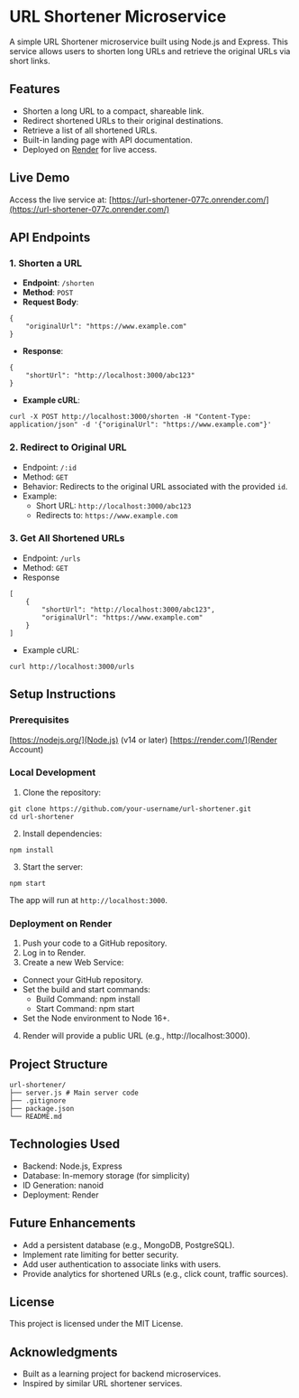# URL Shortener Microservice

A simple URL Shortener microservice built using Node.js and Express. This service allows users to shorten long URLs and retrieve the original URLs via short links.

## Features

-   Shorten a long URL to a compact, shareable link.
-   Redirect shortened URLs to their original destinations.
-   Retrieve a list of all shortened URLs.
-   Built-in landing page with API documentation.
-   Deployed on [Render](https://render.com) for live access.

## Live Demo

Access the live service at: [https://url-shortener-077c.onrender.com/](https://url-shortener-077c.onrender.com/)

## API Endpoints

### 1. **Shorten a URL**

-   **Endpoint**: `/shorten`
-   **Method**: `POST`
-   **Request Body**:

```
{
    "originalUrl": "https://www.example.com"
}
```

-   **Response**:

```
{
    "shortUrl": "http://localhost:3000/abc123"
}
```

-   **Example cURL**:

```
curl -X POST http://localhost:3000/shorten -H "Content-Type: application/json" -d '{"originalUrl": "https://www.example.com"}'
```

### 2. **Redirect to Original URL**

-   Endpoint: `/:id`
-   Method: `GET`
-   Behavior: Redirects to the original URL associated with the provided `id`.
-   Example:
    -   Short URL: `http://localhost:3000/abc123`
    -   Redirects to: `https://www.example.com`

### 3. **Get All Shortened URLs**

-   Endpoint: `/urls`
-   Method: `GET`
-   Response

```
[
    {
        "shortUrl": "http://localhost:3000/abc123",
        "originalUrl": "https://www.example.com"
    }
]
```

-   Example cURL:

```
curl http://localhost:3000/urls
```

## Setup Instructions

### Prerequisites

[https://nodejs.org/](Node.js) (v14 or later)
[https://render.com/](Render Account)

### Local Development

1. Clone the repository:

```
git clone https://github.com/your-username/url-shortener.git
cd url-shortener
```

2. Install dependencies:

```
npm install
```

3. Start the server:

```
npm start
```

The app will run at `http://localhost:3000`.

### Deployment on Render

1. Push your code to a GitHub repository.
2. Log in to Render.
3. Create a new Web Service:

-   Connect your GitHub repository.
-   Set the build and start commands:
    -   Build Command: npm install
    -   Start Command: npm start
-   Set the Node environment to Node 16+.

4. Render will provide a public URL (e.g., http://localhost:3000).

## Project Structure

```
url-shortener/
├── server.js # Main server code
├── .gitignore
├── package.json
└── README.md
```

## Technologies Used

-   Backend: Node.js, Express
-   Database: In-memory storage (for simplicity)
-   ID Generation: nanoid
-   Deployment: Render

## Future Enhancements

-   Add a persistent database (e.g., MongoDB, PostgreSQL).
-   Implement rate limiting for better security.
-   Add user authentication to associate links with users.
-   Provide analytics for shortened URLs (e.g., click count, traffic sources).

## License

This project is licensed under the MIT License.

## Acknowledgments

-   Built as a learning project for backend microservices.
-   Inspired by similar URL shortener services.
